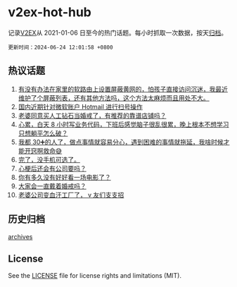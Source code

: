 # v2ex-hot-hub

 记录[V2EX](https://www.v2ex.com/)从 2021-01-06 日至今的热门话题。每小时抓取一次数据，按天[归档](archives)。

`更新时间：2024-06-24 12:01:58 +0800`

## 热议话题

1. [有没有办法在家里的软路由上设置屏蔽黄网的，怕孩子直接访问沉迷，我最近维护了个屏蔽列表，还有其他方法吗，这个方法太麻烦而且用处不大。](https://www.v2ex.com/t/1051839)
1. [国内近期针对微软账户 Hotmail 进行扫号操作](https://www.v2ex.com/t/1051891)
1. [老婆同意买人工钻石当婚戒了，有推荐的靠谱店铺吗？](https://www.v2ex.com/t/1051936)
1. [心累，白天 8 小时写业务代码，下班后感觉脑子很乱很累，晚上根本不想学习只想躺平怎么破？](https://www.v2ex.com/t/1051924)
1. [我都 30➕的人了，做点事情就容易分心，遇到困难的事情就拖延，我啥时候才能开窍啊救命😅](https://www.v2ex.com/t/1051968)
1. [完了，没手机可选了。](https://www.v2ex.com/t/1051908)
1. [心梗后还会有公司要吗？](https://www.v2ex.com/t/1051851)
1. [你有多久没有好好看一场电影了？](https://www.v2ex.com/t/1051989)
1. [大家会一直戴着婚戒吗？](https://www.v2ex.com/t/1051909)
1. [老婆公司变血汗工厂了， v 友们支支招](https://www.v2ex.com/t/1052022)

## 历史归档

[archives](archives)

## License

See the [LICENSE](LICENSE) file for license rights and limitations (MIT).
